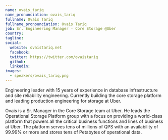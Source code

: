 ```yaml
---
name: ovais_tariq
name_pronunciation: ovais_tariq
fullname: Ovais Tariq
fullname_pronounciation: Ovais Tariq
job: Sr. Engineering Manager - Core Storage @Uber
country: 
tagline: 
social:
  website: ovaistariq.net
  facebook:
  twitter: https://twitter.com/ovaistariq
  github: 
  linkedin: 
images:
  - speakers/ovais_tariq.png
---
```


Engineering leader with 15 years of experience in database infrastructure and site reliability engineering. Currently building the core storage platform and leading production engineering for storage at Uber.

Ovais is a Sr. Manager in the Core Storage team at Uber. He leads the Operational Storage Platform group with a focus on providing a world-class platform that powers all the critical business functions and lines of business at Uber. The platform serves tens of millions of QPS with an availability of 99.99% or more and stores tens of Petabytes of operational data.
